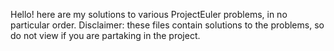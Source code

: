 Hello! here are my solutions to various ProjectEuler problems, in no particular order. Disclaimer: these files contain solutions to the problems, so do not view if you are partaking in the project.
